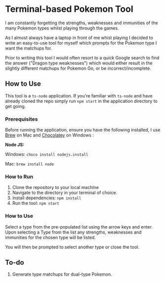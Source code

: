 # Terminal-based Pokemon Tool

I am constantly forgetting the strengths, weaknesses and immunities of the many Pokemon types whilst playing through the games.

As I almost always have a laptop in front of me whist playing I decided to write an easy-to-use tool for myself which prompts for the Pokemon type I want the matchups for.

Prior to writing this tool I would often resort to a quick Google search to find the answer ("Dragon type weaknesses") which would either result in the slightly different matchups for Pokemon Go, or be incorrect/incomplete.

## How to Use

This tool is a `ts-node` application. If you're familiar with `ts-node` and have already cloned the repo simply run `npm start` in the application directory to get going.

### Prerequisites

Before running the application, ensure you have the following installed, I use [Brew](https://docs.brew.sh/Installation) on Mac and [Chocolatey](https://chocolatey.org/install) on Windows
:

**Node JS:**

Windows: `choco install nodejs.install`

Mac: `brew install node`

### How to Run

1. Clone the repository to your local machine
2. Navigate to the directory in your terminal of choice.
3. Install dependencies: `npm install`
4. Run the tool: `npm start`

### How to Use

Select a type from the pre-populated list using the arrow keys and enter. Upon selecting a Type from the list any strengths, weaknesses and immunities for the chosen type will be listed.

You will then be prompted to select another type or close the tool.

## To-do

1. Generate type matchups for dual-type Pokemon.